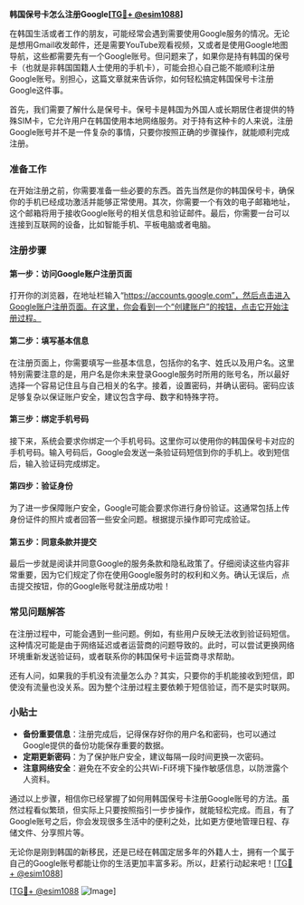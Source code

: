 **韩国保号卡怎么注册Google[[TG💪+ @esim1088](https://t.me/s/esim1088)]**

在韩国生活或者工作的朋友，可能经常会遇到需要使用Google服务的情况。无论是想用Gmail收发邮件，还是需要YouTube观看视频，又或者是使用Google地图导航，这些都需要先有一个Google账号。但问题来了，如果你是持有韩国的保号卡（也就是非韩国国籍人士使用的手机卡），可能会担心自己能不能顺利注册Google账号。别担心，这篇文章就来告诉你，如何轻松搞定韩国保号卡注册Google这件事。

首先，我们需要了解什么是保号卡。保号卡是韩国为外国人或长期居住者提供的特殊SIM卡，它允许用户在韩国使用本地网络服务。对于持有这种卡的人来说，注册Google账号并不是一件复杂的事情，只要你按照正确的步骤操作，就能顺利完成注册。

### 准备工作

在开始注册之前，你需要准备一些必要的东西。首先当然是你的韩国保号卡，确保你的手机已经成功激活并能够正常使用。其次，你需要一个有效的电子邮箱地址，这个邮箱将用于接收Google账号的相关信息和验证邮件。最后，你需要一台可以连接到互联网的设备，比如智能手机、平板电脑或者电脑。

### 注册步骤

#### 第一步：访问Google账户注册页面

打开你的浏览器，在地址栏输入“https://accounts.google.com”，然后点击进入Google账户注册页面。在这里，你会看到一个“创建账户”的按钮，点击它开始注册过程。

#### 第二步：填写基本信息

在注册页面上，你需要填写一些基本信息，包括你的名字、姓氏以及用户名。这里特别需要注意的是，用户名是你未来登录Google服务时所用的账号名，所以最好选择一个容易记住且与自己相关的名字。接着，设置密码，并确认密码。密码应该足够复杂以保证账户安全，建议包含字母、数字和特殊字符。

#### 第三步：绑定手机号码

接下来，系统会要求你绑定一个手机号码。这里你可以使用你的韩国保号卡对应的手机号码。输入号码后，Google会发送一条验证码短信到你的手机上。收到短信后，输入验证码完成绑定。

#### 第四步：验证身份

为了进一步保障账户安全，Google可能会要求你进行身份验证。这通常包括上传身份证件的照片或者回答一些安全问题。根据提示操作即可完成验证。

#### 第五步：同意条款并提交

最后一步就是阅读并同意Google的服务条款和隐私政策了。仔细阅读这些内容非常重要，因为它们规定了你在使用Google服务时的权利和义务。确认无误后，点击提交按钮，你的Google账号就注册成功啦！

### 常见问题解答

在注册过程中，可能会遇到一些问题。例如，有些用户反映无法收到验证码短信。这种情况可能是由于网络延迟或者运营商的问题导致的。此时，可以尝试更换网络环境重新发送验证码，或者联系你的韩国保号卡运营商寻求帮助。

还有人问，如果我的手机没有流量怎么办？其实，只要你的手机能接收到短信，即使没有流量也没关系。因为整个注册过程主要依赖于短信验证，而不是实时联网。

### 小贴士

- **备份重要信息**：注册完成后，记得保存好你的用户名和密码，也可以通过Google提供的备份功能保存重要的数据。
- **定期更新密码**：为了保护账户安全，建议每隔一段时间更换一次密码。
- **注意网络安全**：避免在不安全的公共Wi-Fi环境下操作敏感信息，以防泄露个人资料。

通过以上步骤，相信你已经掌握了如何用韩国保号卡注册Google账号的方法。虽然过程看似繁琐，但实际上只要按照指引一步步操作，就能轻松完成。而且，有了Google账号之后，你会发现很多生活中的便利之处，比如更方便地管理日程、存储文件、分享照片等。

无论你是刚到韩国的新移民，还是已经在韩国定居多年的外籍人士，拥有一个属于自己的Google账号都能让你的生活更加丰富多彩。所以，赶紧行动起来吧！[[TG💪+ @esim1088](https://t.me/s/esim1088)]

[[TG💪+ @esim1088](https://t.me/s/esim1088) ![Image](https://i.postimg.cc/4NQfJmqS/Snipaste-2025-05-13-00-14-12.png)]